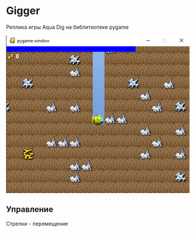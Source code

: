 # Gigger

Реплика игры Aqua Dig на библитиотеке pygame

![Скриншот](https://github.com/Lutiick/digger/raw/master/data/screenshot.png)

## Управление

Стрелки - перемещение